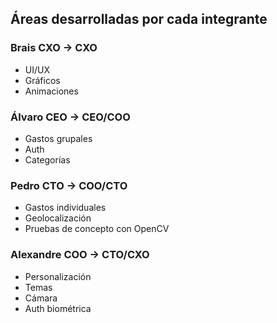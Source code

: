 ## Áreas desarrolladas por cada integrante

### Brais CXO -> CXO
- UI/UX
- Gráficos
- Animaciones

### Álvaro CEO -> CEO/COO
- Gastos grupales
- Auth
- Categorías

### Pedro CTO -> COO/CTO
- Gastos individuales
- Geolocalización
- Pruebas de concepto con OpenCV

### Alexandre COO -> CTO/CXO
- Personalización
- Temas
- Cámara
- Auth biométrica

